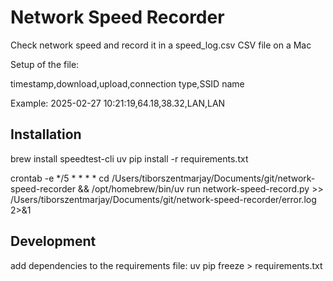 # Network Speed Recorder

Check network speed and record it in a speed_log.csv CSV file on a Mac

Setup of the file:

timestamp,download,upload,connection type,SSID name

Example:
2025-02-27 10:21:19,64.18,38.32,LAN,LAN

## Installation

brew install speedtest-cli
uv pip install -r requirements.txt

crontab -e
*/5 * * * * cd /Users/tiborszentmarjay/Documents/git/network-speed-recorder && /opt/homebrew/bin/uv run network-speed-record.py >> /Users/tiborszentmarjay/Documents/git/network-speed-recorder/error.log 2>&1


## Development

add dependencies to the requirements  file: uv pip freeze > requirements.txt
